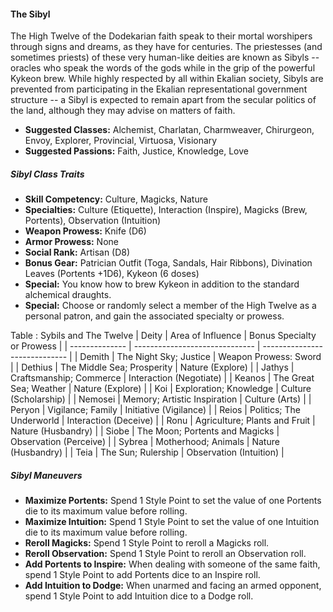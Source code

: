#### The Sibyl

The High Twelve of the Dodekarian faith speak to their mortal worshipers
through signs and dreams, as they have for centuries. The priestesses
(and sometimes priests) of these very human-like deities are known as
Sibyls -- oracles who speak the words of the gods while in the grip of
the powerful Kykeon brew. While highly respected by all within Ekalian
society, Sibyls are prevented from participating in the Ekalian
representational government structure -- a Sibyl is expected to remain
apart from the secular politics of the land, although they may advise on
matters of faith.

- **Suggested Classes:** Alchemist, Charlatan, Charmweaver, Chirurgeon, Envoy, Explorer, Provincial, Virtuosa, Visionary
- **Suggested Passions:** Faith, Justice, Knowledge, Love

##### Sibyl Class Traits

- **Skill Competency:** Culture, Magicks, Nature 
- **Specialties:** Culture (Etiquette), Interaction (Inspire), Magicks (Brew, Portents), Observation (Intuition)
- **Weapon Prowess:** Knife (D6)
- **Armor Prowess:** None
- **Social Rank:** Artisan (D8)
- **Bonus Gear:** Patrician Outfit (Toga, Sandals, Hair Ribbons), Divination Leaves (Portents +1D6), Kykeon (6 doses)
- **Special:** You know how to brew Kykeon in addition to the standard alchemical draughts.
- **Special:** Choose or randomly select a member of the High Twelve as a personal patron, and gain the associated specialty or prowess.

Table : Sybils and The Twelve
| Deity          | Area of Influence              | Bonus Specialty or Prowess    |
| -------------- | ------------------------------ | ----------------------------- |
| Demith         | The Night Sky; Justice         | Weapon Prowess:         Sword |
| Dethius        | The Middle Sea; Prosperity     | Nature (Explore)              |
| Jathys         | Craftsmanship; Commerce        | Interaction (Negotiate)       |
| Keanos         | The Great Sea; Weather         | Nature (Explore)              |
| Koi            | Exploration; Knowledge         | Culture (Scholarship)         |
| Nemosei        | Memory; Artistic Inspiration   | Culture (Arts)                |
| Peryon         | Vigilance; Family              | Initiative (Vigilance)        |
| Reios          | Politics; The Underworld       | Interaction (Deceive)         |
| Ronu           | Agriculture; Plants and Fruit  | Nature (Husbandry)            |
| Siobe          | The Moon; Portents and Magicks | Observation (Perceive)        |
| Sybrea         | Motherhood; Animals            | Nature (Husbandry)            |
| Teia           | The Sun; Rulership             | Observation (Intuition)       |

##### Sibyl Maneuvers

- **Maximize Portents:** Spend 1 Style Point to set the value of one Portents die to its maximum value before rolling.
- **Maximize Intuition:** Spend 1 Style Point to set the value of one Intuition die to its maximum value before rolling.
- **Reroll Magicks:** Spend 1 Style Point to reroll a Magicks roll.  
- **Reroll Observation:** Spend 1 Style Point to reroll an Observation roll.
- **Add Portents to Inspire:** When dealing with someone of the same faith, spend 1 Style Point to add Portents dice to an Inspire roll.
- **Add Intuition to Dodge:** When unarmed and facing an armed opponent, spend 1 Style Point to add Intuition dice to a Dodge roll.

